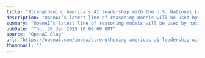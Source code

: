 ```yaml
---
title: "Strengthening America’s AI leadership with the U.S. National Laboratories"
description: "OpenAI’s latest line of reasoning models will be used by nation’s leading scientists to drive scientific breakthroughs."
summary: "OpenAI’s latest line of reasoning models will be used by nation’s leading scientists to drive scientific breakthroughs."
pubDate: "Thu, 30 Jan 2025 10:00:00 GMT"
source: "OpenAI Blog"
url: "https://openai.com/index/strengthening-americas-ai-leadership-with-the-us-national-laboratories"
thumbnail: ""
---
```


